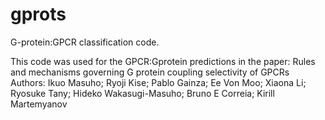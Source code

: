 # gprots
G-protein:GPCR classification code. 

This code was used for the GPCR:Gprotein predictions in the paper: 
Rules and mechanisms governing G protein coupling selectivity of GPCRs
Authors: Ikuo Masuho; Ryoji Kise; Pablo Gainza; Ee Von Moo; Xiaona Li; Ryosuke Tany; Hideko Wakasugi-Masuho; Bruno E Correia; Kirill Martemyanov 
